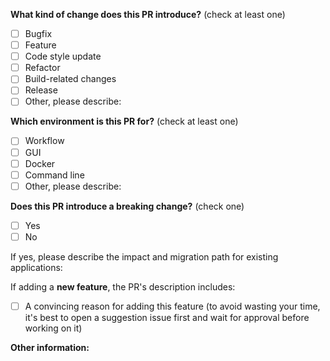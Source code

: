 <!--
注意！这是修复代码或添加新功能的 Pull Request，请仔细确认合并的目标仓库名称。
不要提交无效的PR（包括个人配置或结果的变更），否则将会被直接关闭，严重将会被列入黑名单！
Attention! This is a Pull Request to fix code or add new functionality. Please carefully confirm the target repository name for the merge.
Do not submit invalid PR (including personal configuration or result changes), otherwise it will be directly closed, serious will be blacklisted!
-->

<!-- PULL REQUEST TEMPLATE -->
<!-- (Update "[ ]" to "[x]" to check a box) -->

**What kind of change does this PR introduce?** (check at least one)

- [ ] Bugfix
- [ ] Feature
- [ ] Code style update
- [ ] Refactor
- [ ] Build-related changes
- [ ] Release
- [ ] Other, please describe:

**Which environment is this PR for?** (check at least one)

- [ ] Workflow
- [ ] GUI
- [ ] Docker
- [ ] Command line
- [ ] Other, please describe:

**Does this PR introduce a breaking change?** (check one)

- [ ] Yes
- [ ] No

If yes, please describe the impact and migration path for existing applications:

If adding a **new feature**, the PR's description includes:

- [ ] A convincing reason for adding this feature (to avoid wasting your time, it's best to open a suggestion issue
  first and wait for approval before working on it)

**Other information:**